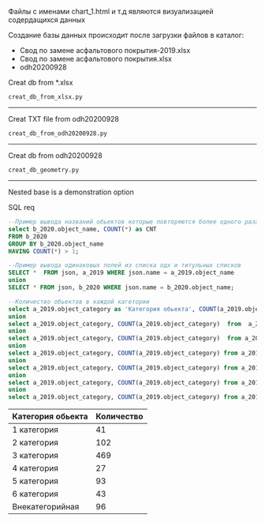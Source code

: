 Файлы с именами chart_1.html и т.д являются визуализацией содердащихся данных


Создание базы данных происходит после загрузки файлов в каталог:
- Свод по замене асфальтового покрытия-2019.xlsx
- Свод по замене асфальтового покрытия.xlsx
- odh20200928


Creat db from *.xlsx
```shell script
creat_db_from_xlsx.py
```
___
Creat TXT file from odh20200928
```shell script
creat_db_from_odh20200928.py
```
___
Creat db from odh20200928
```shell script
creat_db_geometry.py
```
___
Nested base is a demonstration option

SQL req
```sql
--Пример вывода названий обьектов которые повторяются более одного раза 
select b_2020.object_name, COUNT(*) as CNT
FROM b_2020
GROUP BY b_2020.object_name
HAVING COUNT(*) > 1;
```

```sql
--Пример вывода одинаковых полей из списка одх и титульных списков
SELECT *  FROM json, a_2019 WHERE json.name = a_2019.object_name
union
SELECT * FROM json, b_2020 WHERE json.name = b_2020.object_name;
```


```sql
--Количество обьектов в каждой кагетории
select a_2019.object_category as 'Категория обьекта', COUNT(a_2019.object_category) as 'Количество' from a_2019 where object_category LIKE '1%'
union
select a_2019.object_category, COUNT(a_2019.object_category)  from  a_2019 where object_category LIKE '2%'
union
select a_2019.object_category, COUNT(a_2019.object_category)  from a_2019 where object_category LIKE '3%'
union
select a_2019.object_category, COUNT(a_2019.object_category) from a_2019 where object_category LIKE '4%'
union
select a_2019.object_category, COUNT(a_2019.object_category) from a_2019 where object_category LIKE '5%'
union
select a_2019.object_category, COUNT(a_2019.object_category) from a_2019 where object_category LIKE '6%'
union
select a_2019.object_category, COUNT(a_2019.object_category) from a_2019 where object_category LIKE 'В%';
```
| Категория обьекта | Количество |
| :--- | :--- |
| 1 категория | 41 |
| 2 категория | 102 |
| 3 категория | 469 |
| 4 категория | 27 |
| 5 категория | 93 |
| 6 категория | 43 |
| Внекатегорийная | 96 |
